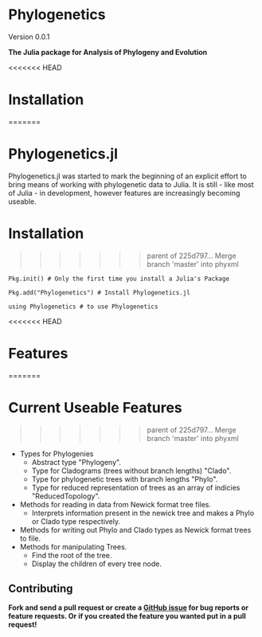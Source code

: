 Phylogenetics
=====
Version 0.0.1

**The Julia package for Analysis of Phylogeny and Evolution**

<<<<<<< HEAD
# Installation
=======
# Phylogenetics.jl
Phylogenetics.jl was started to mark the beginning of an explicit effort to bring means of working with phylogenetic data to Julia. 
It is still - like most of Julia - in development, however features are increasingly becoming useable.

# Installation 
>>>>>>> parent of 225d797... Merge branch 'master' into phyxml
```
Pkg.init() # Only the first time you install a Julia's Package

Pkg.add("Phylogenetics") # Install Phylogenetics.jl

using Phylogenetics # to use Phylogenetics
```

<<<<<<< HEAD
# Features
=======
# Current Useable Features
>>>>>>> parent of 225d797... Merge branch 'master' into phyxml

* Types for Phylogenies
  * Abstract type "Phylogeny".
  * Type for Cladograms (trees without branch lengths) "Clado".
  * Type for phylogenetic trees with branch lengths "Phylo".
  * Type for reduced representation of trees as an array of indicies "ReducedTopology".
* Methods for reading in data from Newick format tree files.
  * Interprets information present in the newick tree and makes a Phylo or Clado type respectively. 
* Methods for writing out Phylo and Clado types as Newick format trees to file.
* Methods for manipulating Trees.
  * Find the root of the tree.
  * Display the children of every tree node.
		

Contributing
------------

**Fork and send a pull request or create a [GitHub issue](https://github.com/Ward9250/Phylo.jl/issues) for bug reports or feature requests.  Or if you created the feature you wanted put in a pull request!**

